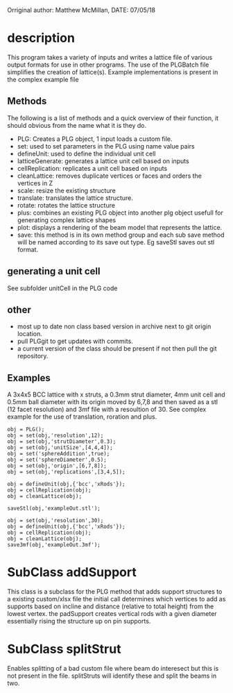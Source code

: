 Orriginal author: Matthew McMillan,
DATE: 07/05/18
# description
This program takes a variety of inputs and writes a lattice file of various output formats for use in other programs. The use of the PLGBatch file simplifies the creation of lattice(s). Example implementations is present in the complex example file
## Methods
The following is a list of methods and a quick overview of their function, it should obvious from the name what it is they do.
- PLG: Creates a PLG object, 1 input loads a custom file.
- set: used to set parameters in the PLG using name value pairs
- defineUnit: used to define the individual unit cell
- latticeGenerate: generates a lattice unit cell based on inputs
- cellReplication: replicates a unit cell based on inputs
- cleanLattice: removes duplicate vertices or faces and orders the vertices in Z
- scale: resize the existing structure
- translate: translates the lattice structure.
- rotate: rotates the lattice structure
- plus:   combines an existing PLG object into another plg object usefull for generating complex lattice shapes
- plot: displays a rendering of the beam model that represents the lattice.
- save: this method is in its own method group and each sub save method will be named according to its save out type. Eg saveStl saves out stl format.

## generating a unit cell
See subfolder unitCell in the PLG code
## other
 - most up to date non class based version in archive next to git origin location.
 - pull PLGgit to get updates with commits.
 - a current version of the class should be present if not then pull the git repository.

## Examples
A 3x4x5 BCC lattice with x struts, a 0.3mm strut diameter, 4mm unit cell and 0.5mm ball diameter with its origin moved by 6,7,8 and then saved as a stl (12 facet resolution) and 3mf file with a resoultion of 30. See complex example for the use of translation, roration and plus.
```
obj = PLG();
obj = set(obj,'resolution',12);
obj = set(obj,'strutDiameter',0.3);
obj = set(obj,'unitSize',[4,4,4]);
obj = set('sphereAddition',true);
obj = set('sphereDiameter',0.5);
obj = set(obj,'origin',[6,7,8]);
obj = set(obj,'replications',[3,4,5]);

obj = defineUnit(obj,{'bcc','xRods'});
obj = cellReplication(obj);
obj = cleanLattice(obj);

saveStl(obj,'exampleOut.stl');

obj = set(obj,'resolution',30);
obj = defineUnit(obj,{'bcc','xRods'});
obj = cellReplication(obj);
obj = cleanLattice(obj);
save3mf(obj,'exampleOut.3mf');
```
# SubClass addSupport
This class is a subclass for the PLG method that adds support structures to a existing custom/xlsx file
the initial call determines which vertices to add as supports based on incline and distance (relative to total height) from the lowest vertex. the padSupport creates vertical rods with a given diameter essentially rising the structure up on pin supports.

# SubClass splitStrut
Enables splitting of a bad custom file where beam do interesect but this is not present in the file. splitStruts will identify these and split the beams in two.